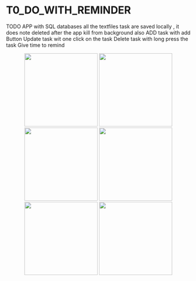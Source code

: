 # T0_DO_WITH_REMINDER
TODO APP with SQL databases all the textfiles task are saved locally , it does note deleted after the app kill from background also
ADD task with add Button
Update task wit one click on the task
Delete task with long press the task
Give time to remind 
<p align="center">
<img src="https://user-images.githubusercontent.com/83702248/218506677-c4ff2b7f-dea4-4c6d-abdd-1d02712dacfc.png" width="200">
<img src="https://user-images.githubusercontent.com/83702248/218506873-a7985d13-7488-4a30-81b6-53409f98df16.png" width="200">
<img src="https://user-images.githubusercontent.com/83702248/218506953-06cac358-4bfe-468e-82f0-3a55d46f6257.png" width="200">
<img src="https://user-images.githubusercontent.com/83702248/218507176-9d6d3f7e-dc71-4af6-b06e-de53ff03bbc5.png" width="200">
<img src="https://user-images.githubusercontent.com/83702248/218507104-9d918d02-491f-4f71-a7ae-37892ff83932.png" width="200">
<img src="https://user-images.githubusercontent.com/83702248/218507010-499cb559-78ad-4271-9fad-c946a6f9d0aa.png" width="200">
</p>
